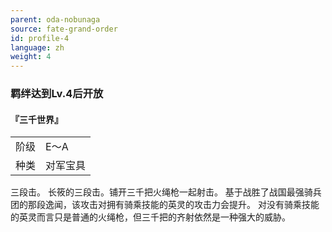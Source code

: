 ```yaml
---
parent: oda-nobunaga
source: fate-grand-order
id: profile-4
language: zh
weight: 4
---
```


### 羁绊达到Lv.4后开放

#### 『三千世界』

<table>
  <tr><td>阶级</td><td>E～A</td></tr>
  <tr><td>种类</td><td>对军宝具</td></tr>
</table>

三段击。
长筱的三段击。铺开三千把火绳枪一起射击。
基于战胜了战国最强骑兵团的那段逸闻，该攻击对拥有骑乘技能的英灵的攻击力会提升。
对没有骑乘技能的英灵而言只是普通的火绳枪，但三千把的齐射依然是一种强大的威胁。
